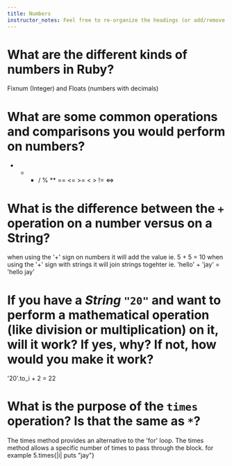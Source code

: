 ```yaml
---
title: Numbers
instructor_notes: Feel free to re-organize the headings (or add/remove headings) below. We included the headings for your benefit, but it's 100% fine if you want to write your responses in some different structure.
---
```


# What are the different kinds of numbers in Ruby?

Fixnum (Integer) and Floats (numbers with decimals)

# What are some common operations and comparisons you would perform on numbers?

+ - * / % **
 == <= >= < > != <=>

# What is the difference between the `+` operation on a number versus on a String?

when using the '+' sign on numbers it will add the value ie. 5 + 5 = 10
when using the '+' sign with strings it will join strings togehter ie. 'hello' + 'jay' = 'hello jay'

# If you have a _String_ `"20"` and want to perform a mathematical operation (like division or multiplication) on it, will it work? If yes, why? If not, how would you make it work?

'20'.to_i + 2 = 22

# What is the purpose of the `times` operation? Is that the same as `*`?

The times method provides an alternative to the 'for' loop. The times method allows a specific number of times to pass through the block.
for example
5.times{|i| puts "jay"}

